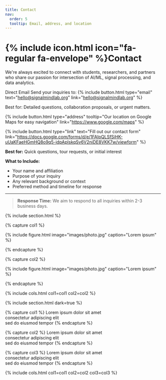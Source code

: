 ```yaml
---
title: Contact
nav:
  order: 5
  tooltip: Email, address, and location
---
```


# {% include icon.html icon="fa-regular fa-envelope" %}Contact

We're always excited to connect with students, researchers, and partners who share 
our passion for intersection of AI/ML, signal processing, and data analytics. 


Direct Email
Send your inquiries to: 
{%
  include button.html
  type="email"
  text="hello@signalmindlab.org"
  link="hello@signalmindlab.org"
%}

Best for: Detailed questions, collaboration proposals, or urgent matters.

<!--{%
  include button.html
  type="phone"
  text="(555) 867-5309"
  link="+1-555-867-5309"
%}-->


{%
  include button.html
  type="address"
  tooltip="Our location on Google Maps for easy navigation"
  link="https://www.google.com/maps"
%}
<!-- %%%%%%%%%%%%%%%%%%%%%%%%%%%%%% -->
<!--# Contact Us -->

<!-- <div class="contact-section">
  <h2>Have questions? Fill out the form below and we'll get back to you.</h2>
  <p>
    <a href="https://docs.google.com/forms/d/e/1FAIpQLSfSiHK-uUaKFaeHGmHQ8o9q5-jdpApIskqSv6V2niDE8VKK7w/viewform" 
       target="_blank" 
       rel="noopener noreferrer"
       class="form-link">
      Click here to open the contact form
    </a>
  </p>
</div>

<style>
  .contact-section {
    max-width: 700px;
    margin: 2rem auto;
    text-align: center;
  }
  
  .form-link {
    display: inline-block;
    padding: 12px 24px;
    background-color: #4285f4;
    color: white;
    text-decoration: none;
    border-radius: 5px;
    font-weight: 500;
    transition: background-color 0.3s;
  }
  
  .form-link:hover {
    background-color: #357ae8;
  }
</style> -->

{%
include button.html
type="link"
text="Fill out our contact form"
link="https://docs.google.com/forms/d/e/1FAIpQLSfSiHK-uUaKFaeHGmHQ8o9q5-jdpApIskqSv6V2niDE8VKK7w/viewform"
%}

**Best for:** Quick questions, tour requests, or initial interest

**What to Include:**
- Your name and affiliation
- Purpose of your inquiry
- Any relevant background or context
- Preferred method and timeline for response

---

> **Response Time:** We aim to respond to all inquiries within 2-3 business days.




{% include section.html %}

{% capture col1 %}

{%
  include figure.html
  image="images/photo.jpg"
  caption="Lorem ipsum"
%}

{% endcapture %}

{% capture col2 %}

{%
  include figure.html
  image="images/photo.jpg"
  caption="Lorem ipsum"
%}

{% endcapture %}

{% include cols.html col1=col1 col2=col2 %}

{% include section.html dark=true %}

{% capture col1 %}
Lorem ipsum dolor sit amet  
consectetur adipiscing elit  
sed do eiusmod tempor
{% endcapture %}

{% capture col2 %}
Lorem ipsum dolor sit amet  
consectetur adipiscing elit  
sed do eiusmod tempor
{% endcapture %}

{% capture col3 %}
Lorem ipsum dolor sit amet  
consectetur adipiscing elit  
sed do eiusmod tempor
{% endcapture %}

{% include cols.html col1=col1 col2=col2 col3=col3 %}
